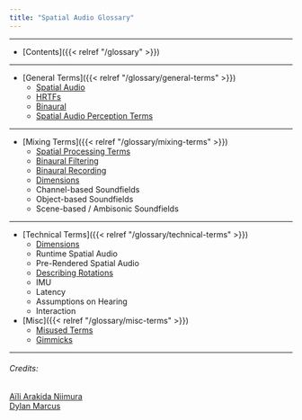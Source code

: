 ```yaml
---
title: "Spatial Audio Glossary"
---
```

---
- [Contents]({{< relref "/glossary" >}})
---
- [General Terms]({{< relref "/glossary/general-terms" >}})
	- [Spatial Audio](general-terms#spatial-audio)
	- [HRTFs](general-terms#HRTF)
	- [Binaural](general-terms#binaural)
	- [Spatial Audio Perception Terms](#general-terms#perception)
---
- [Mixing Terms]({{< relref "/glossary/mixing-terms" >}})
	- [Spatial Processing Terms](mixing-terms#panning)
	- [Binaural Filtering](mixing-terms#binaural-filtering)
	- [Binaural Recording](mixing-terms#binaural-recording)
	- [Dimensions](mixing-terms#3dof)
	- Channel-based Soundfields
	- Object-based Soundfields
	- Scene-based / Ambisonic Soundfields
---
- [Technical Terms]({{< relref "/glossary/technical-terms" >}})
	- [Dimensions](technical-terms#3dof)
	- Runtime Spatial Audio
	- Pre-Rendered Spatial Audio
	- [Describing Rotations](technical-terms#azimuth)
	- IMU
	- Latency
	- Assumptions on Hearing
	- Interaction
- [Misc]({{< relref "/glossary/misc-terms" >}})
	- [Misused Terms](misc-terms#misused)
	- [Gimmicks](misc-terms#gimmicks)
---
###### Credits:
[Aïli Arakida Niimura](https://github.com/clpng)\
[Dylan Marcus](https://github.com/himwho)